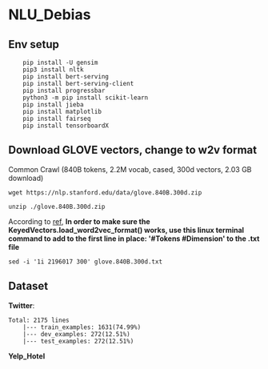 # NLU_Debias
## Env setup
```
    pip install -U gensim
    pip3 install nltk
    pip install bert-serving
    pip install bert-serving-client
    pip install progressbar
    python3 -m pip install scikit-learn
    pip install jieba
    pip install matplotlib
    pip install fairseq
    pip install tensorboardX
```
## Download GLOVE vectors, change to w2v format
Common Crawl (840B tokens, 2.2M vocab, cased, 300d vectors, 2.03 GB download)

`wget https://nlp.stanford.edu/data/glove.840B.300d.zip` 

`unzip ./glove.840B.300d.zip`

According to [ref](https://radimrehurek.com/gensim/scripts/glove2word2vec.html),
**In order to make sure the KeyedVectors.load_word2vec_format() works, use this linux terminal command to add to the first line in place: '#Tokens #Dimension' to the .txt file**
```
sed -i '1i 2196017 300' glove.840B.300d.txt 
```

## Dataset
**Twitter**:
```
Total: 2175 lines
    |--- train_examples: 1631(74.99%)
    |--- dev_examples: 272(12.51%)
    |--- test_examples: 272(12.51%)
```

**Yelp_Hotel**